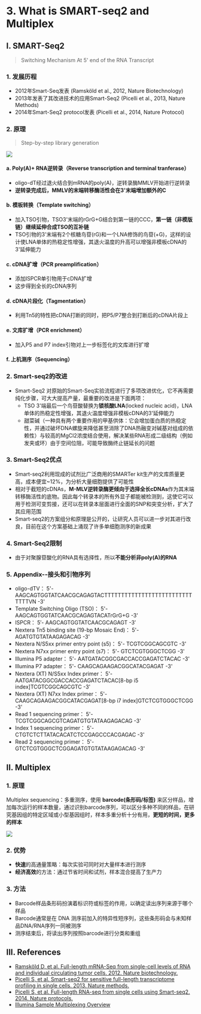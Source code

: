 # 3. What is SMART-seq2 and Multiplex

## I. SMART-Seq2

> Switching Mechanism At 5' end of the RNA Transcript

### 1. 发展历程

* 2012年Smart-Seq发表 \(Ramsköld et al., 2012, Nature Biotechnology\)
* 2013年发表了其改进技术的应用Smart-Seq2 \(Picelli et al., 2013, Nature Methods\)
* 2014年Smart-Seq2 protocol发表 \(Picelli et al., 2014, Nature Protocol\)

### 2. 原理

> Step-by-step library generation

![](../../../.gitbook/assets/SMART2.jpg)

#### a. Poly\(A\)+ RNA逆转录（Reverse transcription and terminal tranferase）

* oligo-dT经过退火结合到mRNA的poly\(A\)，逆转录酶MMLV开始进行逆转录
* **逆转录完成后，MMLV的末端转移酶活性会在3'末端增加额外的C**

#### b. 模板转换（Template switching）

* 加入TSO引物，TSO3'末端的rGrG+G结合到第一链的CCC，**第一链（非模版链）继续延伸合成TSO的互补链**
* TSO引物的3'末端有2个核糖鸟苷\(rG\)和一个LNA修饰的鸟苷\(+G\)，这样的设计使LNA单体的热稳定性增强，其退火温度的升高可以增强非模板cDNA的3'延伸能力

#### c. cDNA扩增（PCR preamplification）

* 添加ISPCR单引物用于cDNA扩增
* 这步得到全长的cDNA序列

#### d. cDNA片段化（Tagmentation）

* 利用Tn5的特性把cDNA打断的同时，把P5/P7整合到打断后的cDNA片段上

#### e. 文库扩增（PCR enrichment）

* 加入P5 and P7 index引物对上一步标签化的文库进行扩增

#### f. 上机测序（Sequencing）

### 2. Smart-seq2的改进

* Smart-Seq2 对原始的Smart-Seq实验流程进行了多项改进优化，它不再需要纯化步骤，可大大提高产量，最重要的改进是下面两项：
  * TSO 3'端最后一个鸟苷酸替换为**锁核酸LNA**\(locked nucleic acid\)，LNA单体的热稳定性增强，其退火温度增强非模板cDNA的3'延伸能力
  * 甜菜碱（一种具有两个重要作用的甲基供体：它会增加蛋白质的热稳定性，并通过破坏DNA螺旋来降低甚至消除了DNA热融变对碱基对组成的依赖性）与较高的MgCl2浓度结合使用，解决某些RNA形成二级结构（例如发夹或环）由于空间位阻，可能导致酶终止链延长的问题

### 3. Smart-Seq2优点

* Smart-seq2利用现成的试剂比广泛商用的SMARTer kit生产的文库质量更高，成本便宜~12%，为分析大量细胞提供了可能性
* 相对于截短的cDNAs，**M-MLV逆转录酶更倾向于选择全长cDNAs**作为其末端转移酶活性的底物。因此每个转录本的所有外显子都能被检测到，这使它可以用于检测可变剪接，还可以在转录本层面进行全面的SNP和突变分析，扩大了其应用范围
* Smart-seq2的方案组分和原理是公开的，让研究人员可以进一步对其进行改良，目前在这个方案基础上涌现了许多单细胞测序的新成果

### 4. Smart-Seq2限制

* 由于对聚腺苷酸化的RNA具有选择性，所以**不能分析非poly\(A\)的RNA**

### 5. Appendix--接头和引物序列

* oligo-dTV： 5'- AAGCAGTGGTATCAACGCAGAGTACTTTTTTTTTTTTTTTTTTTTTTTTTTTTTTVN -3'
* Template Switching Oligo \(TSO\)： 5'- AAGCAGTGGTATCAACGCAGAGTACATrGrG+G -3'
* ISPCR： 5′- AAGCAGTGGTATCAACGCAGAGT -3′
* Nextera Tn5 binding site \(19-bp Mosaic End\)： 5'- AGATGTGTATAAGAGACAG -3'
* Nextera N/S5xx primer entry point \(s5\)： 5'- TCGTCGGCAGCGTC -3'
* Nextera N7xx primer entry point \(s7\)： 5'- GTCTCGTGGGCTCGG -3'
* Illumina P5 adapter： 5'- AATGATACGGCGACCACCGAGATCTACAC -3'
* Illumina P7 adapter： 5'- CAAGCAGAAGACGGCATACGAGAT -3'
* Nextera \(XT\) N/S5xx Index primer： 5'- AATGATACGGCGACCACCGAGATCTACAC\[8-bp i5 index\]TCGTCGGCAGCGTC -3'
* Nextera \(XT\) N7xx Index primer： 5'- CAAGCAGAAGACGGCATACGAGAT\[8-bp i7 index\]GTCTCGTGGGCTCGG -3'
* Read 1 sequencing primer： 5'- TCGTCGGCAGCGTCAGATGTGTATAAGAGACAG -3'
* Index 1 sequencing primer： 5'- CTGTCTCTTATACACATCTCCGAGCCCACGAGAC -3'
* Read 2 sequencing primer： 5'- GTCTCGTGGGCTCGGAGATGTGTATAAGAGACAG -3'

## II. Multiplex

### 1. 原理

Multiplex sequencing：多重测序，使用 **barcode\(条形码/标签\)** 来区分样品，增加每次运行的样本数量，通过识别barcode序列，可以区分多种不同的样品，在研究基因组的特定区域或小型基因组时，样本多重分析十分有用，**更短的时间，更多的样本**

![](../../../.gitbook/assets/barcoding%20%282%29.jpg)

### 2. 优势

* **快速**的高通量策略：每次实验可同时对大量样本进行测序
* **经济高效**的方法：通过节省时间和试剂，样本混合提高了生产力

### 3. 方法

* Barcode样品条形码扮演着标识符或标签的作用，以确定读出序列来源于哪个样品
* Barcode通常是在 DNA 测序前加入的特异性短序列，这些条形码会与未知样品DNA/RNA序列一同被测序
* 测序结束后，将读出序列按照barcode进行分类和重组

## III. References

* [Ramsköld D, et al. Full-length mRNA-Seq from single-cell levels of RNA and individual circulating tumor cells. 2012. Nature biotechnology.](https://cloud.tsinghua.edu.cn/f/579a5688924b4a0eb6d5/)
* [Picelli S, et al. Smart-seq2 for sensitive full-length transcriptome profiling in single cells. 2013. Nature methods.](https://cloud.tsinghua.edu.cn/f/c9965e66be114d24bc40/)
* [Picelli S, et al. Full-length RNA-seq from single cells using Smart-seq2. 2014. Nature protocols.](https://cloud.tsinghua.edu.cn/f/fee6542b6a9041708a05/)
* [Illumina Sample Multiplexing Overview](https://www.illumina.com/science/technology/next-generation-sequencing/plan-experiments/multiplex-sequencing.html)

